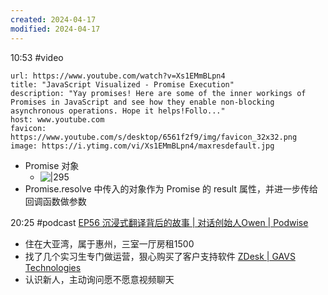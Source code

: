 ```yaml
---
created: 2024-04-17
modified: 2024-04-17
---
```

10:53 #video
```cardlink
url: https://www.youtube.com/watch?v=Xs1EMmBLpn4
title: "JavaScript Visualized - Promise Execution"
description: "Yay promises! Here are some of the inner workings of Promises in JavaScript and see how they enable non-blocking asynchronous operations. Hope it helps!Follo..."
host: www.youtube.com
favicon: https://www.youtube.com/s/desktop/6561f2f9/img/favicon_32x32.png
image: https://i.ytimg.com/vi/Xs1EMmBLpn4/maxresdefault.jpg
```

+ Promise 对象
	+ ![|295](CleanShot%202024-04-17%20at%2010.57.png)
+ Promise.resolve 中传入的对象作为 Promise 的 result 属性，并进一步传给回调函数做参数

20:25 #podcast
[EP56 沉浸式翻译背后的故事 | 对话创始人Owen | Podwise](https://podwise.ai/dashboard/episodes/1094882)
+ 住在大亚湾，属于惠州，三室一厅房租1500
+ 找了几个实习生专门做运营，狠心购买了客户支持软件 [ZDesk | GAVS Technologies](https://gavstech.com/products-platforms/zdesk/)
+ 认识新人，主动询问愿不愿意视频聊天
